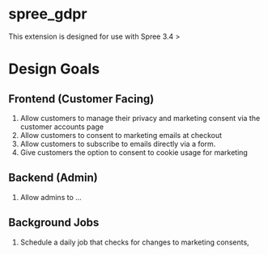 # spree_gdpr
This extension is designed for use with Spree 3.4 >

# Design Goals

## Frontend (Customer Facing)
1. Allow customers to manage their privacy and marketing consent via the customer accounts page
1. Allow customers to consent to marketing emails at checkout
1. Allow customers to subscribe to emails directly via a form.
1. Give customers the option to consent to cookie usage for marketing

## Backend (Admin)
1. Allow admins to ...

## Background Jobs
1. Schedule a daily job that checks for changes to marketing consents, 
